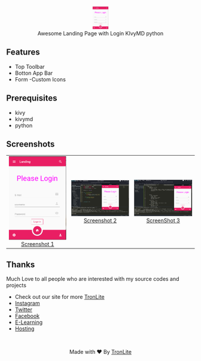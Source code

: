 <p align="center">
<img src="https://github.com/jumakarol/Awesome-Landing-Page-with-Login-KIvyMD-python/blob/main/screenshots/1.png" height="60"><br>
Awesome Landing Page with Login KIvyMD python
</p>



## Features
- Top Toolbar
- Botton App Bar
- Form
-Custom Icons


## Prerequisites 
 - kivy
 - kivymd 
 - python



## Screenshots
| | | |
|:-------------------------:|:-------------------------:|:-------------------------:|
|<a href="https://github.com/jumakarol/Awesome-Landing-Page-with-Login-KIvyMD-python/blob/main/screenshots/1.png"> <img width="1604" src="https://github.com/jumakarol/Awesome-Landing-Page-with-Login-KIvyMD-python/blob/main/screenshots/1.png"> Screenshot 1</a> | <a href="https://github.com/jumakarol/Awesome-Landing-Page-with-Login-KIvyMD-python/blob/main/screenshots/2.png"> <img width="1604" src="https://github.com/jumakarol/Awesome-Landing-Page-with-Login-KIvyMD-python/blob/main/screenshots/2.png"> Screenshot 2</a> |<a href="https://github.com/jumakarol/Awesome-Landing-Page-with-Login-KIvyMD-python/blob/main/screenshots/3.png"> <img width="1604" src="https://github.com/jumakarol/Awesome-Landing-Page-with-Login-KIvyMD-python/blob/main/screenshots/3.png"> ScreenShot 3</a>|

## Thanks
Much Love to all people who are interested with my source codes and projects
 - Check out our site for more [TronLite](https://wwww.tronlitetechnology.com) 
 - [Instagram](https://instagram.com/tronliteweb)
 - [Twitter](https://twitter.com/tronliteweb)
 - [Facebook](https://www.facebook.com/tronliteweb)
 - [E-Learning](https://elearning.tronlitetechnology.com)
 - [Hosting](https://karolhosting.tronlitetechnlogy.com)
 


<br>
<p align="center">Made with ❤️ By <a href="//tronlitetechnology.com">TronLite</a></p>
